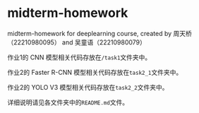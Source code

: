 # midterm-homework

midterm-homework for deeplearning course,  created by 周天桥 （22210980095） and 吴童语（22210980079）

作业1的 CNN 模型相关代码存放在`/task1`文件夹中。

作业2的 Faster R-CNN 模型相关代码存放在`task2_1`文件夹中。

作业2的 YOLO V3 模型相关代码存放在`task2_2`文件夹中。

详细说明请见各文件夹中的`README.md`文件。
